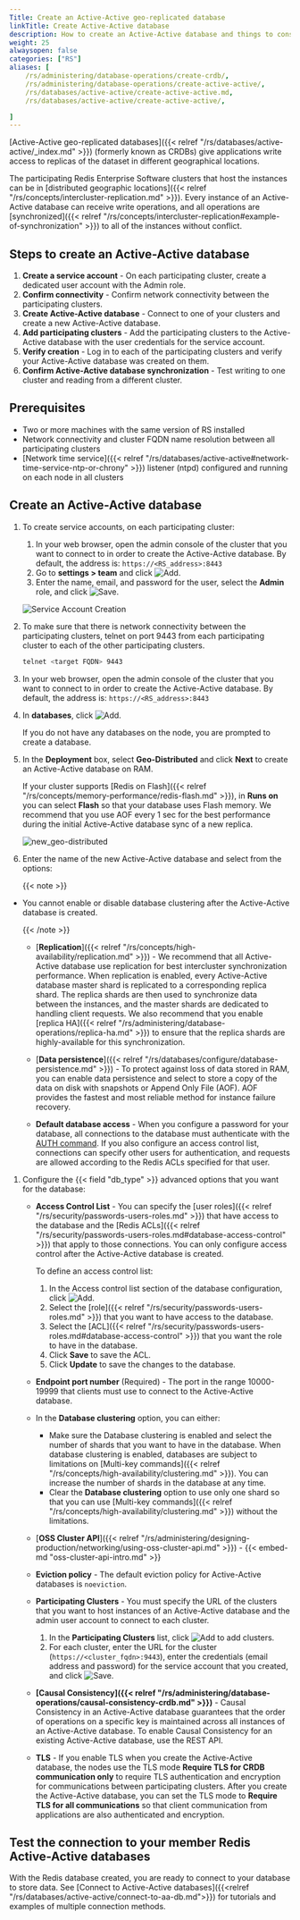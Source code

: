 ```yaml
---
Title: Create an Active-Active geo-replicated database
linkTitle: Create Active-Active database
description: How to create an Active-Active database and things to consider when setting it up.
weight: 25
alwaysopen: false
categories: ["RS"]
aliases: [
    /rs/administering/database-operations/create-crdb/,
    /rs/administering/database-operations/create-active-active/,
    /rs/databases/active-active/create-active-active.md,
    /rs/databases/active-active/create-active-active/,

]
---
```

[Active-Active geo-replicated databases]({{< relref "/rs/databases/active-active/_index.md" >}}) (formerly known as CRDBs) give applications write access
to replicas of the dataset in different geographical locations.

The participating Redis Enterprise Software clusters that host the instances can be in [distributed geographic locations]({{< relref "/rs/concepts/intercluster-replication.md" >}}).
Every instance of an Active-Active database can receive write operations, and all operations are [synchronized]({{< relref "/rs/concepts/intercluster-replication#example-of-synchronization" >}}) to all of the instances without conflict.

## Steps to create an Active-Active database

1. **Create a service account** - On each participating cluster, create a dedicated user account with the Admin role.
1. **Confirm connectivity** - Confirm network connectivity between the participating clusters.
1. **Create Active-Active database** - Connect to one of your clusters and create a new Active-Active database.
1. **Add participating clusters** - Add the participating clusters to the Active-Active database with the user credentials for the service account.
1. **Verify creation** - Log in to each of the participating clusters and verify your Active-Active database was created on them.
1. **Confirm Active-Active database synchronization** - Test writing to one cluster and reading from a different cluster.

## Prerequisites

- Two or more machines with the same version of RS installed
- Network connectivity and cluster FQDN name resolution between all participating clusters
- [Network time service]({{< relref "/rs/databases/active-active#network-time-service-ntp-or-chrony" >}}) listener (ntpd) configured and running on each node in all clusters

## Create an Active-Active database

1. To create service accounts, on each participating cluster:

    1. In your web browser, open the admin console of the cluster that you want to connect to in order to create the Active-Active database.
        By default, the address is: `https://<RS_address>:8443`
    1. Go to **settings > team** and click ![Add](/images/rs/icon_add.png#no-click "Add").
    1. Enter the name, email, and password for the user, select the **Admin** role, and click ![Save](/images/rs/icon_save.png#no-click "Save").

    ![Service Account Creation](/images/rs/create-service-account.png)

1. To make sure that there is network connectivity between the participating clusters,
    telnet on port 9443 from each participating cluster to each of the other participating clusters.

    ```sh
    telnet <target FQDN> 9443
    ```

1. In your web browser, open the admin console of the cluster that you want to connect to in order to create the Active-Active database.
    By default, the address is: `https://<RS_address>:8443`

1. In **databases**, click ![Add](/images/rs/icon_add.png#no-click "Add").

    If you do not have any databases on the node, you are prompted to create a database.

1. In the **Deployment** box, select **Geo-Distributed** and click **Next** to create an Active-Active database on RAM.

    If your cluster supports [Redis on Flash]({{< relref "/rs/concepts/memory-performance/redis-flash.md" >}}),
    in **Runs on** you can select **Flash** so that your database uses Flash memory. We recommend that you use AOF every 1 sec
    for the best performance during the initial Active-Active database sync of a new replica.

    ![new_geo-distributed](/images/rs/new_geo-distrbuted.png)

1. Enter the name of the new Active-Active database and select from the options:

    {{< note >}}

- You cannot enable or disable database clustering after the Active-Active database is created.

    {{< /note >}}

    - [**Replication**]({{< relref "/rs/concepts/high-availability/replication.md" >}}) - We recommend that all Active-Active database use replication for best intercluster synchronization performance.
        When replication is enabled, every Active-Active database master shard is replicated to a corresponding replica shard. The replica shards are then used to synchronize data between the instances, and the master shards are dedicated to handling client requests.
        We also recommend that you enable [replica HA]({{< relref "/rs/administering/database-operations/replica-ha.md" >}}) to ensure that the replica shards are highly-available for this synchronization.

    - [**Data persistence**]({{< relref "/rs/databases/configure/database-persistence.md" >}}) -
        To protect against loss of data stored in RAM,
        you can enable data persistence and select to store a copy of the data on disk with snapshots or Append Only File (AOF).
        AOF provides the fastest and most reliable method for instance failure recovery.

    - **Default database access** - When you configure a password for your database,
        all connections to the database must authenticate with the [AUTH command](https://redis.io/commands/auth).
        If you also configure an access control list, connections can specify other users for authentication,
        and requests are allowed according to the Redis ACLs specified for that user.

1. Configure the {{< field "db_type" >}} advanced options that you want for the database:

    - **Access Control List** - You can specify the [user roles]({{< relref "/rs/security/passwords-users-roles.md" >}}) that have access to the database
        and the [Redis ACLs]({{< relref "/rs/security/passwords-users-roles.md#database-access-control" >}}) that apply to those connections.
        You can only configure access control after the Active-Active database is created.

        To define an access control list:

        1. In the Access control list section of the database configuration, click ![Add](/images/rs/icon_add.png#no-click "Add").
        1. Select the [role]({{< relref "/rs/security/passwords-users-roles.md" >}}) that you want to have access to the database.
        1. Select the [ACL]({{< relref "/rs/security/passwords-users-roles.md#database-access-control" >}}) that you want the role to have in the database.
        1. Click **Save** to save the ACL.
        1. Click **Update** to save the changes to the database.

    - **Endpoint port number** (Required) - The port in the range 10000-19999 that clients must use to connect to the Active-Active database.

    - In the **Database clustering** option, you can either:

        - Make sure the Database clustering is enabled and select the number of shards
        that you want to have in the database. When database clustering is enabled,
        databases are subject to limitations on [Multi-key commands]({{< relref "/rs/concepts/high-availability/clustering.md" >}}).
        You can increase the number of shards in the database at any time.
        - Clear the **Database clustering** option to use only one shard so that you
        can use [Multi-key commands]({{< relref "/rs/concepts/high-availability/clustering.md" >}})
        without the limitations.

    - [**OSS Cluster API**]({{< relref "/rs/administering/designing-production/networking/using-oss-cluster-api.md" >}}) - {{< embed-md "oss-cluster-api-intro.md"  >}}

    - **Eviction policy** - The default eviction policy for Active-Active databases is `noeviction`.

    - **Participating Clusters** - You must specify the URL of the clusters that you want to
        host instances of an Active-Active database and the admin user account to connect to each cluster.
        1. In the **Participating Clusters** list, click ![Add](/images/rs/icon_add.png#no-click "Add") to add clusters.
        1. For each cluster, enter the URL for the cluster (`https://<cluster_fqdn>:9443`),
            enter the credentials (email address and password) for the service account that you created, and click ![Save](/images/rs/icon_save.png#no-click "Save").

    - **[Causal Consistency]({{< relref "/rs/administering/database-operations/causal-consistency-crdb.md" >}})** -
        Causal Consistency in an Active-Active database guarantees that the order of operations
        on a specific key is maintained across all instances of an Active-Active database.
        To enable Causal Consistency for an existing Active-Active database, use the REST API.

    - **TLS** - If you enable TLS when you create the Active-Active database,
        the nodes use the TLS mode **Require TLS for CRDB communication only**
        to require TLS authentication and encryption for communications between participating clusters.
        After you create the Active-Active database, you can set the TLS mode to **Require TLS for all communications**
        so that client communication from applications are also authenticated and encryption.

## Test the connection to your member Redis Active-Active databases

With the Redis database created, you are ready to connect to your
database to store data. See [Connect to Active-Active databases]({{<relref "/rs/databases/active-active/connect-to-aa-db.md">}}) for tutorials and examples of multiple connection methods.
